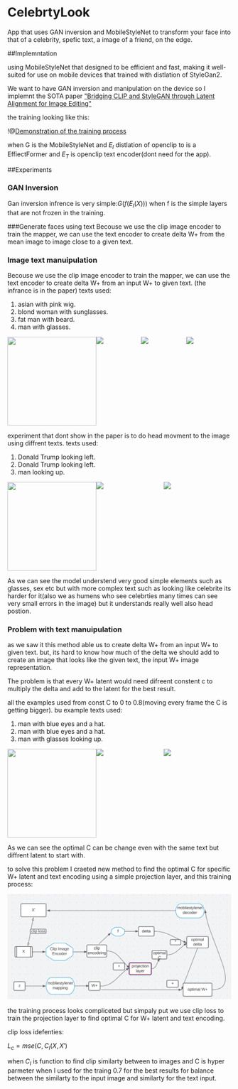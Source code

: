 # CelebrtyLook

App that uses GAN inversion and MobileStyleNet to transform your face into that of a celebrity, spefic text, a image of a friend, on the edge.

##Implemntation

using MobileStyleNet that designed to be efficient and fast, making it well-suited for use on mobile devices that trained with distlation of StyleGan2.

We want to have GAN inversion and manipulation on the device so I implemnt the SOTA paper 
["Bridging CLIP and StyleGAN through Latent Alignment for Image Editing"](https://arxiv.org/abs/2210.04506)

the training looking like this:

!@[Demonstration of the training process](assets/mapper_training.png)

when G is the MobileStyleNet and $E_I$ distlation of openclip to is a EffiectFormer and $E_T$ is openclip text encoder(dont need for the app).

##Experiments


### GAN Inversion

Gan inversion infrence is very simple:$G(f(E_I(X)))$ when f is the simple layers that are not frozen in the training.


###Generate faces using text
Becouse we use the clip image encoder to train the mapper, we can use the text encoder to create delta W+ from the mean image to image close to a given text.


### Image text manuipulation 

Becouse we use the clip image encoder to train the mapper, we can use the text encoder to create delta W+ from an input W+ to given text.
(the infrance is in the paper)
texts used:
1. asian with pink wig.
2. blond woman with sunglasses.
3. fat man with beard.
4. man with glasses.

<div style="display: flex;">
	<img src="assets/examples/asian_with_pink_wig.gif" width="200" height="200">  	<img src="assets/examples/blond_woman_with_sunglasses.gif" width="200">
	<img src="assets/examples/fat_man_with_beard.gif" width="200">
	<img src="assets/examples/man_with_glasses.gif" width="200">
</div>

experiment that dont show in the paper is to do head movment to the image using diffrent texts.
texts used:

1. Donald Trump looking left.
2. Donald Trump looking left.
3. man looking up.

<div style="display: flex;">
	<img src="assets/head movment examples/Donald_Trump_looking_left.gif" width="200" height="200">  	<img src="assets/head movment examples/Donald_Trump_looking_left_2.gif" width="200">
	<img src="assets/head movment examples/man_looking_up.gif" width="200">
</div>

As we can see the model understend very good simple elements such as glasses, sex etc but with more complex text such as looking like celebrite its harder for it(also we as humens who see celebrties many times can see very small errors in the image) but it understands really well also head postion.


### Problem with text manuipulation

as we saw it this method able us to create delta W+ from an input W+ to given text. but, its hard to know how much of the delta we should add to create an image that looks like the
given text, the input W+ image representation.

The problem is that every W+ latent would need difreent constent c to multiply the delta and add to the latent for the best result.

all the examples used from const C to 0 to 0.8(moving every frame the C is getting bigger). bu
example texts used:

1. man with blue eyes and a hat.
2. man with blue eyes and a hat.
3. man with glasses looking up.

<div style="display: flex;">
	<img src="assets/examples problem/man with blue eyes and a hat_2.gif" width="200" height="200">  	<img src="assets/examples problem/man with blue eyes and a hat.gif" width="200">
	<img src="assets/examples problem/man with glasses looking up.gif" width="200">
</div>

As we can see the optimal C can be change even with the same text but diffrent latent to start with.

to solve this problem I craeted new method to find the optimal C for specific W+ latent and text encoding using a simple projection layer, and this training process:

![Demonstration of the training process](assets/projection_layer_training.png)

the training process looks compliceted but simpaly put we use clip loss to train the projection layer to find optimal C for W+ latent and text encoding.

clip loss idefenties:

$L_c = mse(C,C_I(X,X')$ 

when $C_I$ is function to find clip similarty between to images and C is hyper parmeter when I used for the traing 0.7 for the best results for balance between the similarty to the input image and similarty for the text input.





